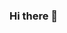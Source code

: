 ### Hi there 👋

<!--
**SynchronisedNerdism/SynchronisedNerdism** is a ✨ _special_ ✨ repository because its `README.md` (this file) appears on your GitHub profile.

Hi I make random stuff I like

if you would like to support me you can donate here:
https://www.buymeacoffee.com/SynNerdism
